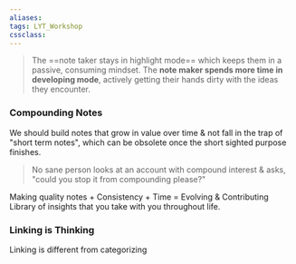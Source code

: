 ```yaml
---
aliases:
tags: LYT_Workshop  
cssclass:
---
```


> The ==note taker stays in highlight mode== which keeps them in a passive, consuming mindset.
> The **note maker spends more time in developing mode**, actively getting their hands dirty with the ideas they encounter.


### Compounding Notes
We should build notes that grow in value over time & not fall in the trap of "short term notes", which can be obsolete once the short sighted purpose finishes.

> No sane person looks at an account with compound interest & asks, "could you stop it from compounding please?"

Making quality notes + Consistency + Time = Evolving & Contributing Library of insights that you take with you throughout life.


### Linking is Thinking
Linking is different from categorizing


